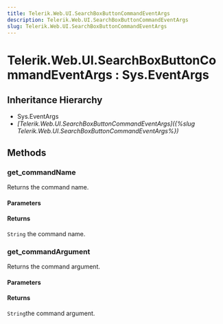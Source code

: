 ```yaml
---
title: Telerik.Web.UI.SearchBoxButtonCommandEventArgs
description: Telerik.Web.UI.SearchBoxButtonCommandEventArgs
slug: Telerik.Web.UI.SearchBoxButtonCommandEventArgs
---
```


# Telerik.Web.UI.SearchBoxButtonCommandEventArgs : Sys.EventArgs

## Inheritance Hierarchy

* Sys.EventArgs
* *[Telerik.Web.UI.SearchBoxButtonCommandEventArgs]({%slug Telerik.Web.UI.SearchBoxButtonCommandEventArgs%})*


## Methods

###  get_commandName

Returns the command name. 

#### Parameters

#### Returns

`String` the command name. 

### get_commandArgument

Returns the command argument. 

#### Parameters

#### Returns

`String`the command argument. 


